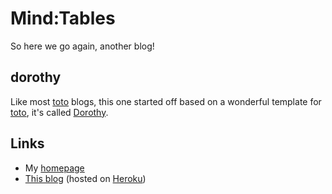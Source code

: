 # Mind:Tables

So here we go again, another blog!

## dorothy

Like most [toto] blogs, this one started off based on a wonderful template for [toto], it's called [Dorothy].

[toto]: http://cloudhead.io/toto
[Dorothy]: http://github.com/cloudhead/dorothy

## Links

 * My [homepage]
 * [This blog] (hosted on [Heroku])

[homepage]: http://evaryont.me
[This blog]: http://mindtables.heroku.com
[Heroku]: http://heroku.com
